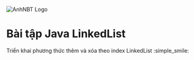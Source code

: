 ![AnhNBT Logo](https://anhnbt.com/images/logo-anhnbt.png)
# Bài tập Java LinkedList
Triển khai phương thức thêm và xóa theo index LinkedList :simple_smile:
